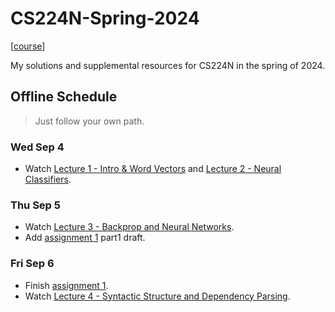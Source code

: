 # CS224N-Spring-2024

[[course](https://web.stanford.edu/class/cs224n/index.html)]

My solutions and supplemental resources for CS224N in the spring of 2024.

## Offline Schedule
> Just follow your own path.

### Wed Sep 4
* Watch [Lecture 1 - Intro & Word Vectors](https://www.youtube.com/watch?v=rmVRLeJRkl4&list=PLoROMvodv4rMFqRtEuo6SGjY4XbRIVRd4&index=1) and [Lecture 2 - Neural Classifiers](https://www.youtube.com/watch?v=gqaHkPEZAew&list=PLoROMvodv4rMFqRtEuo6SGjY4XbRIVRd4&index=2).

### Thu Sep 5
* Watch [Lecture 3 - Backprop and Neural Networks](https://www.youtube.com/watch?v=X0Jw4kgaFlg&list=PLoROMvodv4rMFqRtEuo6SGjY4XbRIVRd4&index=3).
* Add [assignment 1](https://github.com/JiangJiaWei1103/CS224N-Spring-2024/blob/main/assignments/a1/exploring_word_vectors.ipynb) part1 draft.

### Fri Sep 6
* Finish [assignment 1](https://github.com/JiangJiaWei1103/CS224N-Spring-2024/blob/main/assignments/a1/exploring_word_vectors.ipynb).
* Watch [Lecture 4 - Syntactic Structure and Dependency Parsing](https://www.youtube.com/watch?v=PSGIodTN3KE&list=PLoROMvodv4rMFqRtEuo6SGjY4XbRIVRd4&index=5).
